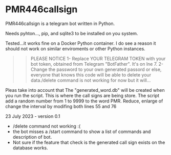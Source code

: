 # PMR446callsign

PMR446callsign is a telegram bot written in Python.

Needs pyhton..., pip, and sqlite3 to be installed on you system.

Tested...it works fine on a Docker Python container. I do see a reason it should not work on similar enviroments or other Python instances.

>> PLEASE NOTICE
1- Replace YOUR TELEGRAM TOKEN with your bot token, obtained from Telegram "BotFather". It's on lne 7.
2- Change the password to your own generated passord or else, everyone that knows this code will be able to delete your data./delete command is not working for now but it will...


Pleas take into account that
  The "generated_word.db" will be created when you run the script. This is where the call signs are being store.
  The script add a random number from 1 to 9999 to the word PMR. Reduce, enlarge of change the interval by modifing both lines 55 and 76



23 July 2023 -  version 0.1
- /delete command not working :(
- the bot misses a /start command to show a list of commands and description of bot.
- Not sure if the feature that check is the generated call sign exists on the database works.
